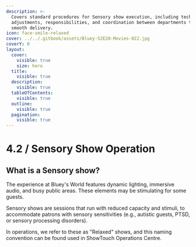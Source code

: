 ```yaml
---
description: >-
  Covers standard procedures for Sensory show execution, including technical
  adjustments, responsibilities, and coordination between departments to ensure
  smooth delivery.
icon: face-smile-relaxed
cover: ../../.gitbook/assets/Bluey-S2E28-Movies-022.jpg
coverY: 0
layout:
  cover:
    visible: true
    size: hero
  title:
    visible: true
  description:
    visible: true
  tableOfContents:
    visible: true
  outline:
    visible: true
  pagination:
    visible: true
---
```


# 4.2 / Sensory Show Operation

## What is a Sensory show?

The experience at Bluey's World features dynamic lighting, immersive audio, and busy public areas. These elements may be stimulating for some guests.

Sensory shows are sessions that run with reduced capacity and stimuli, to accommodate patrons with sensory sensitivities (e.g., autistic guests, PTSD, or sensory processing disorders).&#x20;

In operations, we refer to these as "Relaxed" shows, and this naming convention can be found used in ShowTouch Operations Centre.

